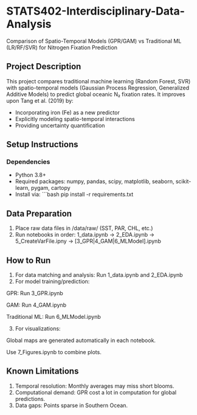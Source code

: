 # STATS402-Interdisciplinary-Data-Analysis
Comparison of Spatio-Temporal Models (GPR/GAM) vs Traditional ML (LR/RF/SVR) for Nitrogen Fixation Prediction

## Project Description
This project compares traditional machine learning (Random Forest, SVR) with spatio-temporal models (Gaussian Process Regression, Generalized Additive Models) to predict global oceanic N₂ fixation rates. It improves upon Tang et al. (2019) by:
- Incorporating iron (Fe) as a new predictor
- Explicitly modeling spatio-temporal interactions
- Providing uncertainty quantification

## Setup Instructions
### Dependencies
- Python 3.8+
- Required packages: numpy, pandas, scipy, matplotlib, seaborn, scikit-learn, pygam, cartopy
- Install via: ```bash
pip install -r requirements.txt

## Data Preparation
1. Place raw data files in /data/raw/ (SST, PAR, CHL, etc.)
2. Run notebooks in order:
   1_data.ipynb → 2_EDA.ipynb → 5_CreateVarFile.ipny → [3_GPR|4_GAM|6_MLModel].ipynb

## How to Run
1. For data matching and analysis: Run 1_data.ipynb and 2_EDA.ipynb
2. For model training/prediction:

GPR: Run 3_GPR.ipynb

GAM: Run 4_GAM.ipynb

Traditional ML: Run 6_MLModel.ipynb

3. For visualizations:
   
Global maps are generated automatically in each notebook.

Use 7_Figures.ipynb to combine plots.

## Known Limitations
1. Temporal resolution: Monthly averages may miss short blooms.
2. Computational demand: GPR cost a lot in computation for global predictions.
3. Data gaps: Points sparse in Southern Ocean.



